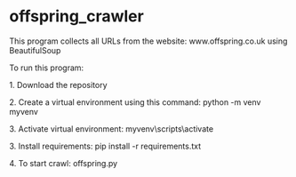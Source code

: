 # offspring_crawler
<p>This program collects all URLs from the website: www.offspring.co.uk using BeautifulSoup</p>
<p>To run this program: </p>
<p>1. Download the repository</p>
<p>2. Create a virtual environment using this command: python -m venv myvenv</p>
<p>3. Activate virtual environment: myvenv\scripts\activate</p>
<p>3. Install requirements: pip install -r requirements.txt</p>
<p>4. To start crawl: offspring.py </p>

